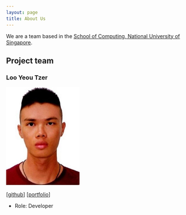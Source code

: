 ```yaml
---
layout: page
title: About Us
---
```


We are a team based in the [School of Computing, National University of Singapore](http://www.comp.nus.edu.sg).

## Project team

### Loo Yeou Tzer

<img src="images/yeoutzer.png" width="200px">

[[github](https://github.com/yeoutzer)]
[[portfolio](team/yeoutzer.md)]

* Role: Developer
